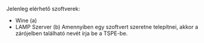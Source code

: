 Jelenleg elérhető szoftverek:
 - Wine (a)
 - LAMP Szerver (b)
Amennyiben egy szoftvert szeretne telepítnei, akkor a zárójelben található nevét írja be a TSPE-be.
